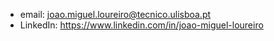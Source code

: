 - email: joao.miguel.loureiro@tecnico.ulisboa.pt
- LinkedIn: https://www.linkedin.com/in/joao-miguel-loureiro
